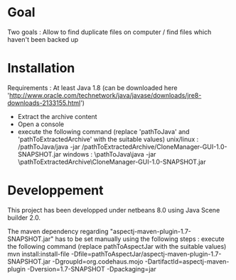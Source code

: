 Goal
============
Two goals : Allow to find duplicate files on computer / find files which haven't been backed up

Installation
============
Requirements : At least Java 1.8 (can be downloaded here 'http://www.oracle.com/technetwork/java/javase/downloads/jre8-downloads-2133155.html')

- Extract the archive content
- Open a console
- execute the following command (replace 'pathToJava' and 'pathToExtractedArchive' with the suitable values)
	unix/linux : /pathToJava/java -jar /pathToExtractedArchive/CloneManager-GUI-1.0-SNAPSHOT.jar
	windows : \pathToJava\java -jar \pathToExtractedArchive\CloneManager-GUI-1.0-SNAPSHOT.jar



Developpement
============
This project has been developped under netbeans 8.0 using Java Scene builder 2.0.

The maven dependency regarding "aspectj-maven-plugin-1.7-SNAPSHOT.jar" has to be set manually using the following steps : 
execute the following command (replace pathToAspectJar with the suitable values) 
	mvn install:install-file -Dfile=pathToAspectJar/aspectj-maven-plugin-1.7-SNAPSHOT.jar -DgroupId=org.codehaus.mojo -DartifactId=aspectj-maven-plugin -Dversion=1.7-SNAPSHOT -Dpackaging=jar


